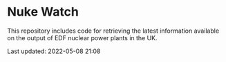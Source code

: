 # Nuke Watch

This repository includes code for retrieving the latest information available on the output of EDF nuclear power plants in the UK.

Last updated: 2022-05-08 21:08